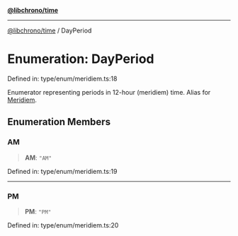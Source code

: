 [**@libchrono/time**](../README.md)

***

[@libchrono/time](../globals.md) / DayPeriod

# Enumeration: DayPeriod

Defined in: type/enum/meridiem.ts:18

Enumerator representing periods in 12-hour (meridiem) time. Alias for [Meridiem](Meridiem.md).

## Enumeration Members

### AM

> **AM**: `"AM"`

Defined in: type/enum/meridiem.ts:19

***

### PM

> **PM**: `"PM"`

Defined in: type/enum/meridiem.ts:20
